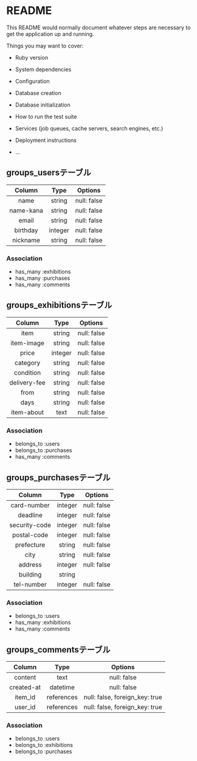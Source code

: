 # README

This README would normally document whatever steps are necessary to get the
application up and running.

Things you may want to cover:

* Ruby version

* System dependencies

* Configuration

* Database creation

* Database initialization

* How to run the test suite

* Services (job queues, cache servers, search engines, etc.)

* Deployment instructions

* ...

## groups_usersテーブル
|Column|Type|Options|
|:---:|:---:|:---:|
|name|string|null: false|
|name-kana|string|null: false|
|email|string|null: false|
|birthday|integer|null: false|
|nickname|string|null: false|
### Association
- has_many :exhibitions
- has_many :purchases
- has_many :comments

## groups_exhibitionsテーブル
|Column|Type|Options|
|:---:|:---:|:---:|
|item|string|null: false|
|item-image|string|null: false|
|price|integer|null: false|
|category|string|null: false|
|condition|string|null: false|
|delivery-fee|string|null: false|
|from|string|null: false|
|days|string|null: false| 
|item-about|text|null: false|
### Association
- belongs_to :users
- belongs_to :purchases
- has_many :comments


## groups_purchasesテーブル
|Column|Type|Options|
|:---:|:---:|:---:|
|card-number|integer|null: false|
|deadline|integer|null: false|
|security-code|integer|null: false|
|postal-code|integer|null: false| 
|prefecture|string|null: false|
|city|string|null: false|
|address|integer|null: false|
|building|string||
|tel-number|integer|null: false|
### Association
- belongs_to :users
- has_many :exhibitions
- has_many :comments


## groups_commentsテーブル
|Column|Type|Options|
|:---:|:---:|:---:|
|content|text|null: false|
|created-at|datetime|null: false|
|item_id|references|null: false, foreign_key: true|
|user_id|references|null: false, foreign_key: true| 
### Association
- belongs_to :users
- belongs_to :exhibitions
- belongs_to :purchases